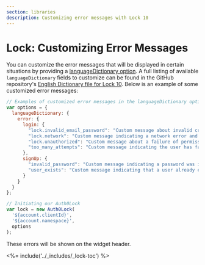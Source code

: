 ```yaml
---
section: libraries
description: Customizing error messages with Lock 10
---
```


# Lock: Customizing Error Messages

You can customize the error messages that will be displayed in certain situations by providing a [languageDictionary option](/libraries/lock/v10/customization#languagedictionary-object-). A full listing of available `languageDictionary` fields to customize can be found in the GitHub repository's [English Dictionary file for Lock 10](https://github.com/auth0/lock/blob/master/src/i18n/en.js). Below is an example of some customized error messages:

```js
// Examples of customized error messages in the languageDictionary option
var options = {
  languageDictionary: {
    error: {
      login: {
        "lock.invalid_email_password": "Custom message about invalid credentials",
        "lock.network": "Custom message indicating a network error and suggesting the user check connection",
        "lock.unauthorized": "Custom message about a failure of permissions",
        "too_many_attempts": "Custom message indicating the user has failed to login too many times."
      },
      signUp: {
        "invalid_password": "Custom message indicating a password was invalid",
        "user_exists": "Custom message indicating that a user already exists"
      }
    }
  }
};  

// Initiating our Auth0Lock
var lock = new Auth0Lock(
  '${account.clientId}',
  '${account.namespace}',
  options
);
```

These errors will be shown on the widget header.

<%= include('../_includes/_lock-toc') %>